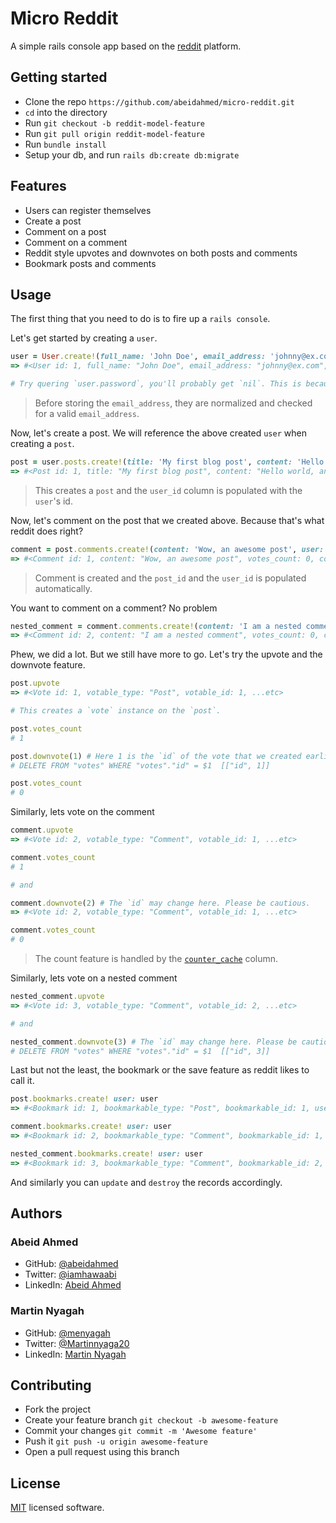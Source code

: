 # Micro Reddit

A simple rails console app based on the [reddit](https://reddit.com) platform.

## Getting started

- Clone the repo `https://github.com/abeidahmed/micro-reddit.git`
- `cd` into the directory
- Run `git checkout -b reddit-model-feature`
- Run `git pull origin reddit-model-feature`
- Run `bundle install`
- Setup your db, and run `rails db:create db:migrate`

## Features

- Users can register themselves
- Create a post
- Comment on a post
- Comment on a comment
- Reddit style upvotes and downvotes on both posts and comments
- Bookmark posts and comments

## Usage

The first thing that you need to do is to fire up a `rails console`.

Let's get started by creating a `user`.

```ruby
user = User.create!(full_name: 'John Doe', email_address: 'johnny@ex.com', password: 'secretpassword')
=> #<User id: 1, full_name: "John Doe", email_address: "johnny@ex.com", password_digest: [FILTERED], ...etc>

# Try quering `user.password`, you'll probably get `nil`. This is because the password's are hashed before storing.
```

> Before storing the `email_address`, they are normalized and checked for a valid `email_address`.

Now, let's create a post. We will reference the above created `user` when creating a `post`.

```ruby
post = user.posts.create!(title: 'My first blog post', content: 'Hello world, an awesome day indeed')
=> #<Post id: 1, title: "My first blog post", content: "Hello world, an awesome day indeed", votes_count: 0, user_id: 1, .... etc>
```

> This creates a `post` and the `user_id` column is populated with the `user`'s id.

Now, let's comment on the post that we created above. Because that's what reddit does right?

```ruby
comment = post.comments.create!(content: 'Wow, an awesome post', user: user)
=> #<Comment id: 1, content: "Wow, an awesome post", votes_count: 0, commentable_type: "Post", commentable_id: 1, user_id: 1, ... etc>
```

> Comment is created and the `post_id` and the `user_id` is populated automatically.

You want to comment on a comment? No problem

```ruby
nested_comment = comment.comments.create!(content: 'I am a nested comment', user: user)
=> #<Comment id: 2, content: "I am a nested comment", votes_count: 0, commentable_type: "Comment", commentable_id: 1, user_id: 1, ...etc>
```

Phew, we did a lot. But we still have more to go. Let's try the upvote and the downvote feature.

```ruby
post.upvote
=> #<Vote id: 1, votable_type: "Post", votable_id: 1, ...etc>

# This creates a `vote` instance on the `post`.

post.votes_count
# 1

post.downvote(1) # Here 1 is the `id` of the vote that we created earlier. Normally, we could have used the controller to fetch the params and pass in the argument.
# DELETE FROM "votes" WHERE "votes"."id" = $1  [["id", 1]]

post.votes_count
# 0
```

Similarly, lets vote on the comment

```ruby
comment.upvote
=> #<Vote id: 2, votable_type: "Comment", votable_id: 1, ...etc>

comment.votes_count
# 1

# and

comment.downvote(2) # The `id` may change here. Please be cautious.
=> #<Vote id: 2, votable_type: "Comment", votable_id: 1, ...etc>

comment.votes_count
# 0
```

> The count feature is handled by the [`counter_cache`](https://api.rubyonrails.org/classes/ActiveRecord/CounterCache/ClassMethods.html) column.

Similarly, lets vote on a nested comment

```ruby
nested_comment.upvote
=> #<Vote id: 3, votable_type: "Comment", votable_id: 2, ...etc>

# and

nested_comment.downvote(3) # The `id` may change here. Please be cautious.
# DELETE FROM "votes" WHERE "votes"."id" = $1  [["id", 3]]
```

Last but not the least, the bookmark or the save feature as reddit likes to call it.

```ruby
post.bookmarks.create! user: user
=> #<Bookmark id: 1, bookmarkable_type: "Post", bookmarkable_id: 1, user_id: 1, ..etc>

comment.bookmarks.create! user: user
=> #<Bookmark id: 2, bookmarkable_type: "Comment", bookmarkable_id: 1, user_id: 1, ...etc>

nested_comment.bookmarks.create! user: user
=> #<Bookmark id: 3, bookmarkable_type: "Comment", bookmarkable_id: 2, user_id: 1, ...etc>
```

And similarly you can `update` and `destroy` the records accordingly.

## Authors

### Abeid Ahmed

- GitHub: [@abeidahmed](https://github.com/abeidahmed)
- Twitter: [@iamhawaabi](https://twitter.com/iamhawaabi)
- LinkedIn: [Abeid Ahmed](https://www.linkedin.com/in/abeidahmed/)

### Martin Nyagah

- GitHub: [@menyagah](https://github.com/menyagah)
- Twitter: [@Martinnyaga20](https://twitter.com/Martinnyaga20)
- LinkedIn: [Martin Nyagah](https://www.linkedin.com/in/martin-nyagah-a29b8610b/)

## Contributing

- Fork the project
- Create your feature branch `git checkout -b awesome-feature`
- Commit your changes `git commit -m 'Awesome feature'`
- Push it `git push -u origin awesome-feature`
- Open a pull request using this branch

## License

[MIT](https://github.com/abeidahmed/tic-tac-toe/blob/development/LICENSE) licensed software.
